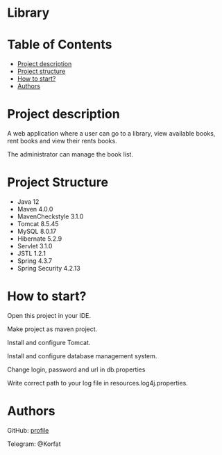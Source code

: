 # Library

# Table of Contents
* [Project description](#description)
* [Project structure](#structure)
* [How to start?](#start)
* [Authors](#authors)

# <a name="description"></a>Project description
A web application where a user can go to a library, view available books, rent books and view their rents books.

The administrator can manage the book list.

# <a name="structure"></a>Project Structure
* Java 12
* Maven 4.0.0
* MavenCheckstyle 3.1.0
* Tomcat 8.5.45
* MySQL 8.0.17
* Hibernate 5.2.9
* Servlet 3.1.0
* JSTL 1.2.1
* Spring 4.3.7
* Spring Security 4.2.13

# <a name="start"></a>How to start?
Open this project in your IDE.

Make project as maven project.

Install and configure Tomcat.

Install and configure database management system.

Change login, password and url in db.properties

Write correct path to your log file in resources.log4j.properties.


# <a name="authors"></a>Authors
GitHub: [profile](https://github.com/Korfat)

Telegram: @Korfat
